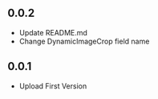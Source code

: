 ## 0.0.2

* Update README.md
* Change DynamicImageCrop field name

## 0.0.1

* Upload First Version
